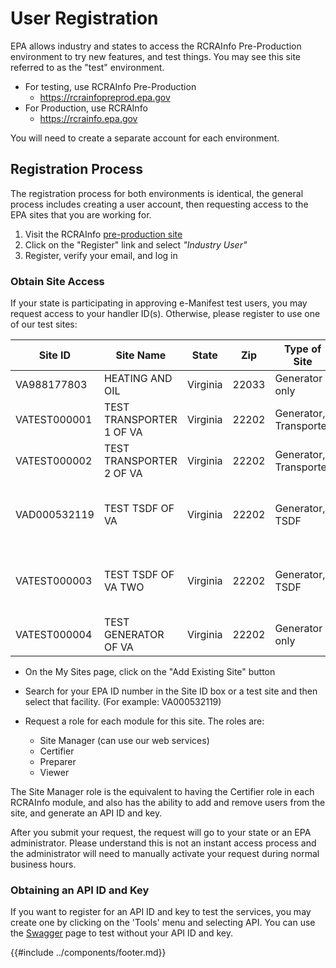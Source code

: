 # User Registration

EPA allows industry and states to access the RCRAInfo Pre-Production environment to try new features, and test things.
You may see this site referred to as the "test" environment.

- For testing, use RCRAInfo Pre-Production
  - <https://rcrainfopreprod.epa.gov>
- For Production, use RCRAInfo
  - <https://rcrainfo.epa.gov>

You will need to create a separate account for each environment.

## Registration Process

The registration process for both environments is identical, the general process includes creating a user account, then
requesting access to the EPA sites that you are working for.

1. Visit the RCRAInfo [pre-production site](https://rcrainfopreprod.epa.gov)
2. Click on the "Register" link and select _"Industry User"_
3. Register, verify your email, and log in

### Obtain Site Access

If your state is participating in approving e-Manifest test users, you may request access to your handler ID(s).
Otherwise, please register to use one of our test sites:

| Site ID      | Site Name                | State    | Zip   | Type of Site           | Notes                                |
| ------------ | ------------------------ | -------- | ----- | ---------------------- | ------------------------------------ |
| VA988177803  | HEATING AND OIL          | Virginia | 22033 | Generator only         |                                      |
| VATEST000001 | TEST TRANSPORTER 1 OF VA | Virginia | 22202 | Generator, Transporter |                                      |
| VATEST000002 | TEST TRANSPORTER 2 OF VA | Virginia | 22202 | Generator, Transporter |                                      |
| VAD000532119 | TEST TSDF OF VA          | Virginia | 22202 | Generator, TSDF        | Can be used for testing web services |
| VATEST000003 | TEST TSDF OF VA TWO      | Virginia | 22202 | Generator, TSDF        | Can be used for testing web services |
| VATEST000004 | TEST GENERATOR OF VA     | Virginia | 22202 | Generator only         |                                      |

- On the My Sites page, click on the "Add Existing Site" button

- Search for your EPA ID number in the Site ID box or a test site and then select that facility. (For example:
  VA000532119)

- Request a role for each module for this site. The roles are:
  - Site Manager (can use our web services)
  - Certifier
  - Preparer
  - Viewer

The Site Manager role is the equivalent to having the Certifier role in each RCRAInfo module, and also has the ability
to add and remove users from the site, and generate an API ID and key.

After you submit your request, the request will go to your state or an EPA administrator. Please understand this is
not an instant access process and the administrator will need to manually activate your request during normal business
hours.

### Obtaining an API ID and Key

If you want to register for an API ID and key to test the services, you may create one by clicking on the 'Tools' menu
and selecting API. You can use the [Swagger](https://rcrainfopreprod.epa.gov/rcrainfo/secured/swagger/) page to test 
without your API ID and key.

{{#include ../components/footer.md}}
